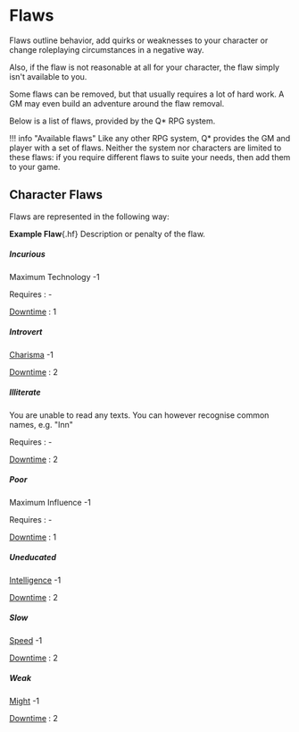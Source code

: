 # Flaws

Flaws outline behavior, add quirks or weaknesses to your character or change
roleplaying circumstances in a negative way.

<!-- TODO add flaw additional requirements text -->

Also, if the flaw is not reasonable at all for your character, the flaw simply
isn't available to you.

Some flaws can be removed, but that usually requires a lot of hard work. A GM
may even build an adventure around the flaw removal.

Below is a list of flaws, provided by the Q* RPG system.

!!! info "Available flaws"
    Like any other RPG system, Q* provides the GM and player with a set of
    flaws. Neither the system nor characters are limited to these flaws: if
    you require different flaws to suite your needs, then add them to your
    game.


## Character Flaws

Flaws are represented in the following way:

<div class="qs-list-test full-width p" markdown="1">

**Example Flaw**{.hf} Description or penalty of the flaw.

##### Incurious

Maximum Technology -1

Requires
:   -

[Downtime](/character#downtime-dt)
:   1

##### Introvert

[Charisma](/character/#charisma-ch)  -1

[Downtime](/character#downtime-dt)
:   2

##### Illiterate

You are unable to read any texts. You can however recognise common names, e.g.
"Inn"

Requires
:   -

[Downtime](/character#downtime-dt)
:   2

##### Poor

Maximum Influence -1

Requires
:   -

[Downtime](/character#downtime-dt)
:   1

##### Uneducated

[Intelligence](/character/#intelligence-in) -1

[Downtime](/character#downtime-dt)
:   2

##### Slow

[Speed](/character/#speed-sp) -1

[Downtime](/character#downtime-dt)
:   2

##### Weak

[Might](/character/#might-mi) -1

[Downtime](/character#downtime-dt)
:   2

</div>
